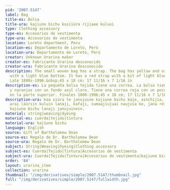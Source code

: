 ```yaml
---
pid: '2007.5147'
label: Bag
title-es: Bolsa
title-ura: kajiune bichu kusiiüra rijiaee kuluui
type: Clothing accessory
type-es: Accesorios de vestimenta
type-ura: Accesorios de vestimenta
location: Loreto department, Peru
location-es: Departamento de Loreto, Perú
location-ura: Departamento de Loreto, Perú
creator: Unknown Urarina maker
creator-es: Fabricante Urarina desconocido
creator-ura: Fabricante Urarina desconocido
description: The small woven bag has a strap. The bag has yellow and orange stripes
  with a light blue bottom. It has a red strap with a bit of light blue at the top.
  Late 1800s-1996.&nbsp;45 x 18 cm; 17 11/16 x 7 1/16 in
description-es: La pequeña bolsa tejida tiene una correa. La bolsa tiene rayas amarillas
  y naranjas con un fondo azul claro. Tiene una correa roja con un poco de azul claro
  en la parte superior. Finales 1800-1996;45 x 18 cm; 17 11/16 x 7 1/16 pulgadas
description-ura: kaa siüra te janujuine kajiune bichu kaje, ainchijia, jiunueki küanekiin
  arai laüriin kuluin lanaji, kafaji, sumaajiujuai naujuia ke, jana rei kujuite karate
  kajiune bichu lanaji janujuinein.
material: string|weaving|dyeing
material-es: cuerda|tejido|tintura
material-ura: kajiune bichu
language: English
source: Gift of Bartholomew Dean
source-es: Regalo de Dr. Bartholomew Dean
source-ura: Regalo de Dr. Bartholomew Dean
subject: String|Weaving|Dyeing|Clothing accessory
subject-es: Cuerda|Tejido|Tintura|Accesorios de vestimenta
subject-ura: Cuerda|Tejido|Tintura|Accesorios de vestimenta|kajiune bichu
order: '84'
layout: urarina_item
collection: urarina
thumbnail: "/img/derivatives/simple/2007.5147/thumbnail.jpg"
full: "/img/derivatives/simple/2007.5147/fullwidth.jpg"
---
```

